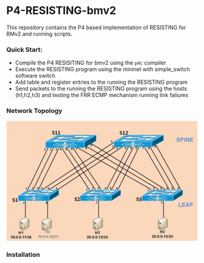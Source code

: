 # P4-RESISTING-bmv2

This repository contains the P4 based implementation of RESISTING for BMv2 and running scripts.

### Quick Start:
* Compile the P4 RESISITING for bmv2 using the `p4c` compiler
* Execute the RESISTING program using the mininet with simple_switch software switch  
* Add table and register entries to the running the RESISTING program
* Send packets to the running the RESISTING program using the hosts (h1,h2,h3) and testing the FRR ECMP mechanism running link faliures 

### Network Topology 
<img src="top-spine-leaf.jpg" alt="Topologia Spine-Leaf">

### Installation
